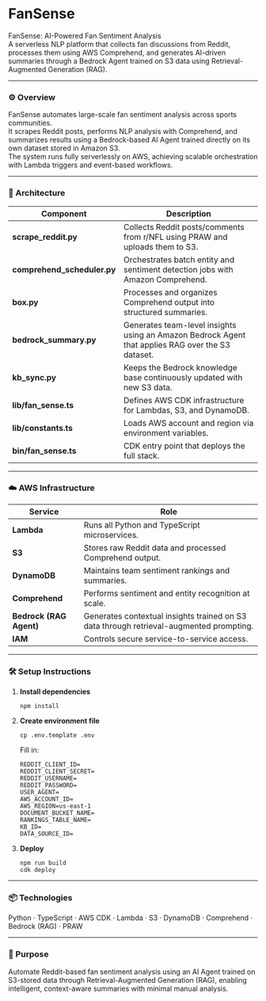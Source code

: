 # FanSense

FanSense: AI-Powered Fan Sentiment Analysis  
A serverless NLP platform that collects fan discussions from Reddit, processes them using AWS Comprehend, and generates AI-driven summaries through a Bedrock Agent trained on S3 data using Retrieval-Augmented Generation (RAG).

---

### ⚙️ Overview  
FanSense automates large-scale fan sentiment analysis across sports communities.  
It scrapes Reddit posts, performs NLP analysis with Comprehend, and summarizes results using a Bedrock-based AI Agent trained directly on its own dataset stored in Amazon S3.  
The system runs fully serverlessly on AWS, achieving scalable orchestration with Lambda triggers and event-based workflows.

---

### 🧩 Architecture  
| Component | Description |
|------------|--------------|
| **scrape_reddit.py** | Collects Reddit posts/comments from r/NFL using PRAW and uploads them to S3. |
| **comprehend_scheduler.py** | Orchestrates batch entity and sentiment detection jobs with Amazon Comprehend. |
| **box.py** | Processes and organizes Comprehend output into structured summaries. |
| **bedrock_summary.py** | Generates team-level insights using an Amazon Bedrock Agent that applies RAG over the S3 dataset. |
| **kb_sync.py** | Keeps the Bedrock knowledge base continuously updated with new S3 data. |
| **lib/fan_sense.ts** | Defines AWS CDK infrastructure for Lambdas, S3, and DynamoDB. |
| **lib/constants.ts** | Loads AWS account and region via environment variables. |
| **bin/fan_sense.ts** | CDK entry point that deploys the full stack. |

---

### ☁️ AWS Infrastructure  
| Service | Role |
|----------|------|
| **Lambda** | Runs all Python and TypeScript microservices. |
| **S3** | Stores raw Reddit data and processed Comprehend output. |
| **DynamoDB** | Maintains team sentiment rankings and summaries. |
| **Comprehend** | Performs sentiment and entity recognition at scale. |
| **Bedrock (RAG Agent)** | Generates contextual insights trained on S3 data through retrieval-augmented prompting. |
| **IAM** | Controls secure service-to-service access. |

---

### 🛠 Setup Instructions  
1. **Install dependencies**
   ```
   npm install
   ```
2. **Create environment file**
   ```
   cp .env.template .env
   ```
   Fill in:
   ```
   REDDIT_CLIENT_ID=
   REDDIT_CLIENT_SECRET=
   REDDIT_USERNAME=
   REDDIT_PASSWORD=
   USER_AGENT=
   AWS_ACCOUNT_ID=
   AWS_REGION=us-east-1
   DOCUMENT_BUCKET_NAME=
   RANKINGS_TABLE_NAME=
   KB_ID=
   DATA_SOURCE_ID=
   ```
3. **Deploy**
   ```
   npm run build
   cdk deploy
   ```

---

### 📦 Technologies  
Python · TypeScript · AWS CDK · Lambda · S3 · DynamoDB · Comprehend · Bedrock (RAG) · PRAW

---

### 🧠 Purpose  
Automate Reddit-based fan sentiment analysis using an AI Agent trained on S3-stored data through Retrieval-Augmented Generation (RAG), enabling intelligent, context-aware summaries with minimal manual analysis.

